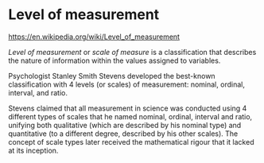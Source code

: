 # Level of measurement

https://en.wikipedia.org/wiki/Level_of_measurement

*Level of measurement* or *scale of measure* is a classification that describes the nature of information within the values assigned to variables.

Psychologist Stanley Smith Stevens developed the best-known classification with 4 levels (or scales) of measurement: nominal, ordinal, interval, and ratio.

Stevens claimed that all measurement in science was conducted using 4 different types of scales that he named nominal, ordinal, interval and ratio, unifying both qualitative (which are described by his nominal type) and quantitative (to a different degree, described by his other scales). The concept of scale types later received the mathematical rigour that it lacked at its inception.
